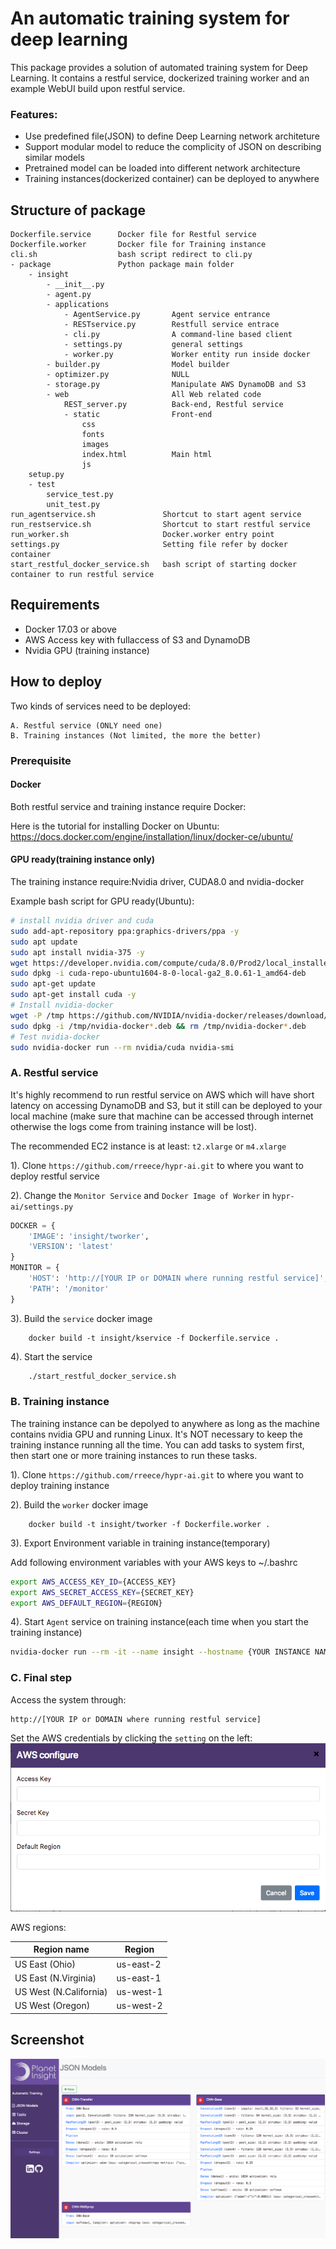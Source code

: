 # An automatic training system for deep learning

This package provides a solution of automated training system for Deep Learning. It contains a restful service, dockerized training worker and an example WebUI build upon restful service.

### Features:

  * Use predefined file(JSON) to define Deep Learning network architeture
  * Support modular model to reduce the complicity of JSON on describing similar models
  * Pretrained model can be loaded into different network architecture
  * Training instances(dockerized container) can be deployed to anywhere

## Structure of package

    Dockerfile.service      Docker file for Restful service
    Dockerfile.worker       Docker file for Training instance
    cli.sh                  bash script redirect to cli.py
    - package               Python package main folder
        - insight
            - __init__.py
            - agent.py
            - applications
                - AgentService.py       Agent service entrance
                - RESTservice.py        Restfull service entrace
                - cli.py                A command-line based client
                - settings.py           general settings
                - worker.py             Worker entity run inside docker
            - builder.py                Model builder
            - optimizer.py              NULL
            - storage.py                Manipulate AWS DynamoDB and S3
            - web                       All Web related code
                REST_server.py          Back-end, Restful service
                - static                Front-end
                    css
                    fonts
                    images
                    index.html          Main html
                    js
        setup.py
        - test
            service_test.py
            unit_test.py
    run_agentservice.sh               Shortcut to start agent service
    run_restservice.sh                Shortcut to start restful service
    run_worker.sh                     Docker.worker entry point
    settings.py                       Setting file refer by docker container
    start_restful_docker_service.sh   bash script of starting docker container to run restful service

## Requirements  

- Docker 17.03 or above
- AWS Access key with fullaccess of S3 and DynamoDB
- Nvidia GPU (training instance)


## How to deploy
Two kinds of services need to be deployed:

    A. Restful service (ONLY need one)
    B. Training instances (Not limited, the more the better)

### Prerequisite

#### Docker
Both restful service and training instance require Docker:

Here is the tutorial for installing Docker on Ubuntu: https://docs.docker.com/engine/installation/linux/docker-ce/ubuntu/

#### GPU ready(training instance only)
The training instance require:Nvidia driver, CUDA8.0 and nvidia-docker

Example bash script for GPU ready(Ubuntu):
``` bash
# install nvidia driver and cuda
sudo add-apt-repository ppa:graphics-drivers/ppa -y
sudo apt update
sudo apt install nvidia-375 -y
wget https://developer.nvidia.com/compute/cuda/8.0/Prod2/local_installers/cuda-repo-ubuntu1604-8-0-local-ga2_8.0.61-1_amd64-deb
sudo dpkg -i cuda-repo-ubuntu1604-8-0-local-ga2_8.0.61-1_amd64-deb
sudo apt-get update
sudo apt-get install cuda -y
# Install nvidia-docker
wget -P /tmp https://github.com/NVIDIA/nvidia-docker/releases/download/v1.0.1/nvidia-docker_1.0.1-1_amd64.deb
sudo dpkg -i /tmp/nvidia-docker*.deb && rm /tmp/nvidia-docker*.deb
# Test nvidia-docker
sudo nvidia-docker run --rm nvidia/cuda nvidia-smi
```

### A. Restful service
It's highly recommend to run restful service on AWS which will have short latency on accessing DynamoDB and S3, but it still can be deployed to your local machine (make sure that machine can be accessed through internet otherwise the logs come from training instance will be lost).

The recommended EC2 instance is at least: `t2.xlarge` or `m4.xlarge`

1). Clone `https://github.com/rreece/hypr-ai.git` to where you want to deploy restful service

2). Change the `Monitor Service` and `Docker Image of Worker` in `hypr-ai/settings.py`
```Python
DOCKER = {
    'IMAGE': 'insight/tworker',
    'VERSION': 'latest'
}
MONITOR = {
    'HOST': 'http://[YOUR IP or DOMAIN where running restful service]',
    'PATH': '/monitor'
}
```

3). Build the `service` docker image
``` docker
    docker build -t insight/kservice -f Dockerfile.service .
``` 

4). Start the service
```bash
    ./start_restful_docker_service.sh
```

### B. Training instance
The training instance can be depolyed to anywhere as long as the machine contains nvidia GPU and running Linux. It's NOT necessary to keep the training instance running all the time. You can add tasks to system first, then start one or more training instances to run these tasks.

1). Clone `https://github.com/rreece/hypr-ai.git` to where you want to deploy training instance

2). Build the `worker` docker image
``` docker
    docker build -t insight/tworker -f Dockerfile.worker .
```

3). Export Environment variable in training instance(temporary)

Add following environment variables with your AWS keys to ~/.bashrc
``` bash
export AWS_ACCESS_KEY_ID={ACCESS_KEY}
export AWS_SECRET_ACCESS_KEY={SECRET_KEY}
export AWS_DEFAULT_REGION={REGION}
```

4). Start `Agent` service on training instance(each time when you start the training instance)
``` bash
nvidia-docker run --rm -it --name insight --hostname {YOUR INSTANCE NAME} -v /var/run/docker.sock:/var/run/docker.sock -e AWS_ACCESS_KEY_ID=${AWS_ACCESS_KEY_ID} -e AWS_SECRET_ACCESS_KEY=${AWS_SECRET_ACCESS_KEY} -e AWS_DEFAULT_REGION=${AWS_DEFAULT_REGION} insight/tworker
```

### C. Final step
Access the system through:

    http://[YOUR IP or DOMAIN where running restful service]

Set the AWS credentials by clicking the `setting` on the left:
![aws](media/aws_setting.png)

AWS regions:

| Region name  | Region |
| ------------- | ------------- |
| US East (Ohio)  | us-east-2  |
| US East (N.Virginia)  | us-east-1  |
| US West (N.California) |	us-west-1 |
| US West (Oregon) | us-west-2 |


## Screenshot
![screen](media/main_screenshot.png)
